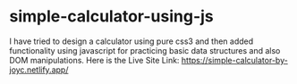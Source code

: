 # simple-calculator-using-js
I have tried to design a calculator using pure css3 and then added functionality using javascript for practicing basic data structures and also DOM manipulations.
Here is the Live Site Link: https://simple-calculator-by-joyc.netlify.app/
